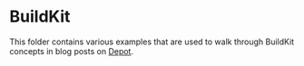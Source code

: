 # BuildKit

This folder contains various examples that are used to walk through BuildKit concepts in blog posts on [Depot](https://depot.dev).
